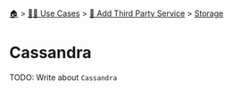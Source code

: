<!--startTocHeader-->
[🏠](../../../README.md) > [👷🏽 Use Cases](../../README.md) > [🥉 Add Third Party Service](../README.md) > [Storage](README.md)
# Cassandra
<!--endTocHeader-->
TODO: Write about `Cassandra`
<!--startTocSubTopic-->
<!--endTocSubTopic-->